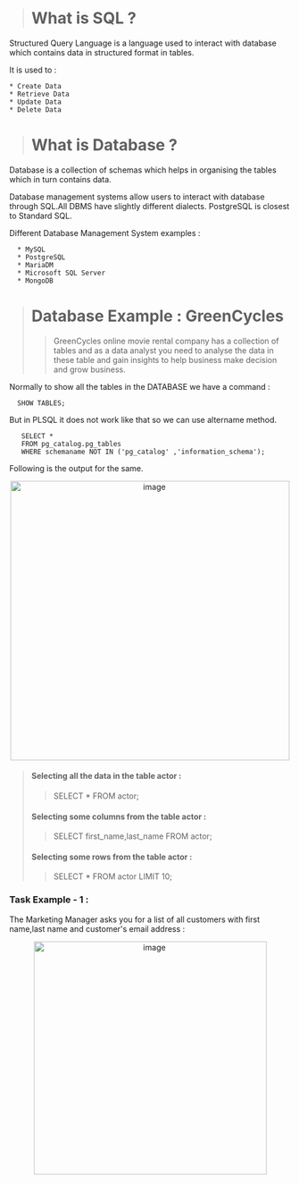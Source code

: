 > # What is SQL ?
Structured Query Language is a language used to interact with database which contains data in structured format in tables.

It is used to :

    * Create Data
    * Retrieve Data
    * Update Data
    * Delete Data
    
> # What is Database ?
Database is a collection of schemas which helps in organising the tables which in turn contains data.

Database management systems allow users to interact with database through SQL.All DBMS have slightly different dialects.
PostgreSQL is closest to Standard SQL.

Different Database Management System examples :

      * MySQL
      * PostgreSQL
      * MariaDM
      * Microsoft SQL Server
      * MongoDB

> # Database Example : GreenCycles
> > GreenCycles online movie rental company has a collection of tables and as a data analyst you need to analyse the data in these table and gain insights to help business make decision and grow business.

Normally to show all the tables in the DATABASE we have a command :

      SHOW TABLES;
            
But in PLSQL it does not work like that so we can use altername method.

       SELECT *
       FROM pg_catalog.pg_tables
       WHERE schemaname NOT IN ('pg_catalog' ,'information_schema');

Following is the output for the same.
<p align="center">
<img width="500" alt="image" src="https://github.com/ipsita-panda-portfolio/Complete-SQL-With-Projects/assets/172842419/637c3ff0-e9dd-4bf5-b7cb-4dc3546dcf7f">
</p>

> #### Selecting all the data in the table actor :
> > SELECT * FROM actor;
> #### Selecting some columns from the table actor :
> > SELECT first_name,last_name FROM actor;
> #### Selecting some rows from the table actor :
> > SELECT * FROM actor LIMIT 10;

### Task Example - 1 :

The Marketing Manager asks you for a list of all customers with first name,last name and customer's email address :
<p align="center">
<img width="417" alt="image" src="https://github.com/ipsita-panda-portfolio/Complete-SQL-With-Projects/assets/172842419/415a1288-94a8-4602-8e6b-a00627b47984">
</p>
